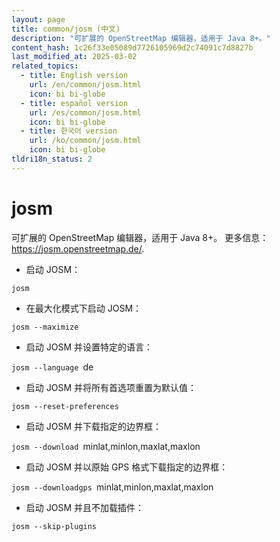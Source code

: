 ```yaml
---
layout: page
title: common/josm (中文)
description: "可扩展的 OpenStreetMap 编辑器，适用于 Java 8+。"
content_hash: 1c26f33e05089d7726105969d2c74091c7d8827b
last_modified_at: 2025-03-02
related_topics:
  - title: English version
    url: /en/common/josm.html
    icon: bi bi-globe
  - title: español version
    url: /es/common/josm.html
    icon: bi bi-globe
  - title: 한국어 version
    url: /ko/common/josm.html
    icon: bi bi-globe
tldri18n_status: 2
---
```

# josm

可扩展的 OpenStreetMap 编辑器，适用于 Java 8+。
更多信息：<https://josm.openstreetmap.de/>.

- 启动 JOSM：

`josm`

- 在最大化模式下启动 JOSM：

`josm --maximize`

- 启动 JOSM 并设置特定的语言：

`josm --language `<span class="tldr-var badge badge-pill bg-dark-lm bg-white-dm text-white-lm text-dark-dm font-weight-bold">de</span>

- 启动 JOSM 并将所有首选项重置为默认值：

`josm --reset-preferences`

- 启动 JOSM 并下载指定的边界框：

`josm --download `<span class="tldr-var badge badge-pill bg-dark-lm bg-white-dm text-white-lm text-dark-dm font-weight-bold">minlat,minlon,maxlat,maxlon</span>

- 启动 JOSM 并以原始 GPS 格式下载指定的边界框：

`josm --downloadgps `<span class="tldr-var badge badge-pill bg-dark-lm bg-white-dm text-white-lm text-dark-dm font-weight-bold">minlat,minlon,maxlat,maxlon</span>

- 启动 JOSM 并且不加载插件：

`josm --skip-plugins`
